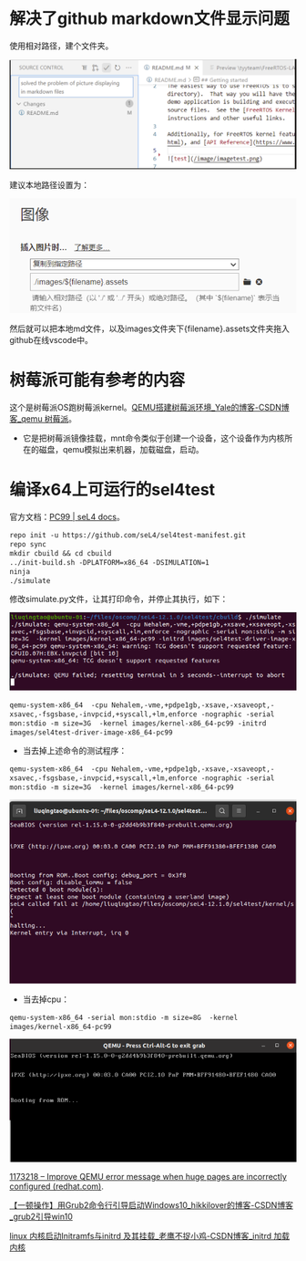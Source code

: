 # 解决了github markdown文件显示问题

使用相对路径，建个文件夹。

![image-20220301105236442](images/x64-%E8%BF%90%E8%A1%8Csel4.assets/image-20220301105236442.png)

建议本地路径设置为：

![QQ图片20220301110558](images/x64-%E8%BF%90%E8%A1%8Csel4.assets/QQ%E5%9B%BE%E7%89%8720220301110558.png)

然后就可以把本地md文件，以及images文件夹下{filename}.assets文件夹拖入github在线vscode中。



# 树莓派可能有参考的内容

这个是树莓派OS跑树莓派kernel。[QEMU搭建树莓派环境_Yale的博客-CSDN博客_qemu 树莓派](https://blog.csdn.net/yalecaltech/article/details/90524245)。

* 它是把树莓派镜像挂载，mnt命令类似于创建一个设备，这个设备作为内核所在的磁盘，qemu模拟出来机器，加载磁盘，启动。



# 编译x64上可运行的sel4test

官方文档：[PC99 | seL4 docs](https://docs.sel4.systems/Hardware/IA32)。

```
repo init -u https://github.com/seL4/sel4test-manifest.git
repo sync
mkdir cbuild && cd cbuild
../init-build.sh -DPLATFORM=x86_64 -DSIMULATION=1
ninja
./simulate
```



修改simulate.py文件，让其打印命令，并停止其执行，如下：

![image-20220228205056086](images/x64-%E8%BF%90%E8%A1%8Csel4.assets/image-20220228205056086.png)

```
qemu-system-x86_64  -cpu Nehalem,-vme,+pdpe1gb,-xsave,-xsaveopt,-xsavec,-fsgsbase,-invpcid,+syscall,+lm,enforce -nographic -serial mon:stdio -m size=3G  -kernel images/kernel-x86_64-pc99 -initrd images/sel4test-driver-image-x86_64-pc99
```

* 当去掉上述命令的测试程序：

```
qemu-system-x86_64  -cpu Nehalem,-vme,+pdpe1gb,-xsave,-xsaveopt,-xsavec,-fsgsbase,-invpcid,+syscall,+lm,enforce -nographic -serial mon:stdio -m size=3G  -kernel images/kernel-x86_64-pc99
```

![image-20220228210734748](images/x64-%E8%BF%90%E8%A1%8Csel4.assets/image-20220228210734748.png)



* 当去掉cpu：

```
qemu-system-x86_64 -serial mon:stdio -m size=8G  -kernel images/kernel-x86_64-pc99
```

![image-20220228211805203](images/x64-%E8%BF%90%E8%A1%8Csel4.assets/image-20220228211805203.png)







[1173218 – Improve QEMU error message when huge pages are incorrectly configured (redhat.com)](https://bugzilla.redhat.com/show_bug.cgi?id=1173218).

[【一顿操作】用Grub2命令行引导启动Windows10_hikkilover的博客-CSDN博客_grub2引导win10](https://blog.csdn.net/hikkilover/article/details/82290873)

[linux 内核启动Initramfs与initrd 及其挂载_老鹰不捉小鸡-CSDN博客_initrd 加载内核](https://blog.csdn.net/weixin_43836778/article/details/90205177)

